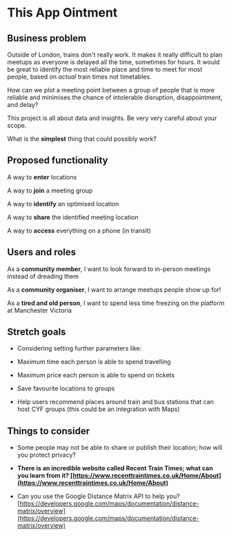 # This App Ointment

## Business problem

Outside of London, trains don\'t really work. It makes it really
difficult to plan meetups as everyone is delayed all the time, sometimes
for hours. It would be great to identify the most reliable place and
time to meet for most people, based on _actual_ train times not
timetables.

How can we plot a meeting point between a group of people that is more
reliable and minimises the chance of intolerable disruption,
disappointment, and delay?

This project is all about data and insights. Be very very careful about
your scope.

What is the **simplest** thing that could possibly work?

## Proposed functionality

A way to **enter** locations

A way to **join** a meeting group

A way to **identify** an optimised location

A way to **share** the identified meeting location

A way to **access** everything on a phone (in transit)

## Users and roles

As a **community member**, I want to look forward to in-person meetings
instead of dreading them

As a **community organiser**, I want to arrange meetups people show up
for!

As a **tired and old person**, I want to spend less time freezing on the
platform at Manchester Victoria

## Stretch goals

- Considering setting further parameters like:

- Maximum time each person is able to spend travelling

- Maximum price each person is able to spend on tickets

- Save favourite locations to groups

- Help users recommend places around train and bus stations that can
  host CYF groups (this could be an integration with Maps)

## Things to consider

- Some people may not be able to share or publish their location; how
  will you protect privacy?

- **There is an incredible website called Recent Train Times; what can
  you learn from it?
  [https://www.recenttraintimes.co.uk/Home/About](https://www.recenttraintimes.co.uk/Home/About)**

- Can you use the Google Distance Matrix API to help you?
  [https://developers.google.com/maps/documentation/distance-matrix/overview](https://developers.google.com/maps/documentation/distance-matrix/overview)
